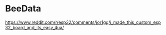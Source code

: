 # BeeData

https://www.reddit.com/r/esp32/comments/jor1gq/i_made_this_custom_esp32_board_and_its_easy_4ua/
